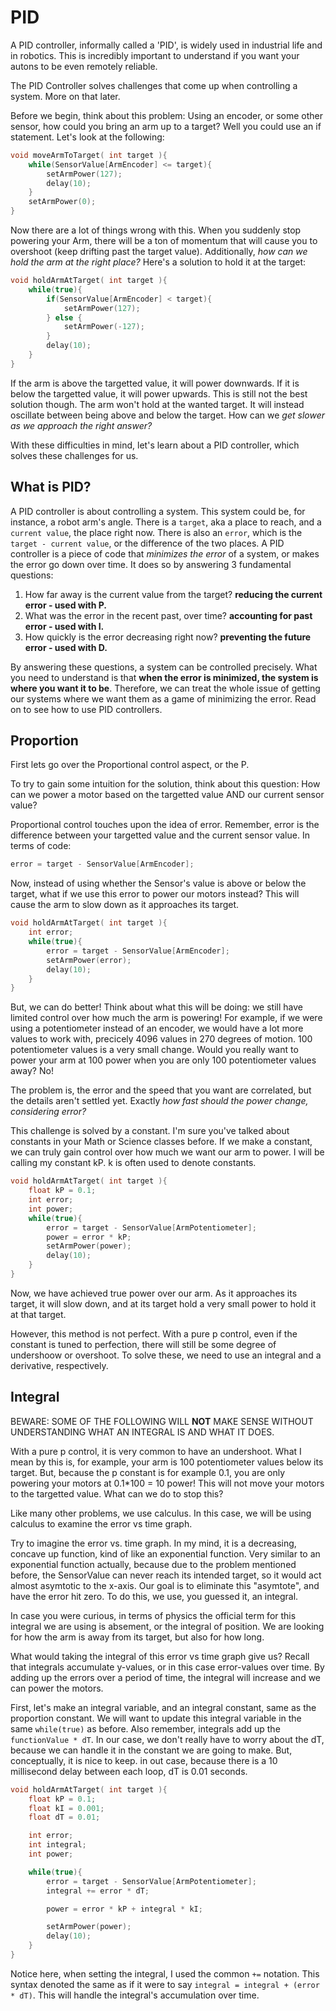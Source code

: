 # PID

A PID controller, informally called a 'PID', is widely used in industrial life and in robotics. This is incredibly important to understand if you want your autons to be even remotely reliable.

The PID Controller solves challenges that come up when controlling a system. More on that later.

Before we begin, think about this problem: Using an encoder, or some other sensor, how could you bring an arm up to a target? Well you could use an if statement. Let's look at the following:

``` c
void moveArmToTarget( int target ){
    while(SensorValue[ArmEncoder] <= target){
        setArmPower(127);
        delay(10);
    }
    setArmPower(0);
}
```

Now there are a lot of things wrong with this. When you suddenly stop powering your Arm, there will be a ton of momentum that will cause you to overshoot (keep drifting past the target value). Additionally, *how can we hold the arm at the right place?* Here's a solution to hold it at the target:

``` c
void holdArmAtTarget( int target ){
    while(true){
        if(SensorValue[ArmEncoder] < target){
            setArmPower(127);
        } else {
            setArmPower(-127);
        }
        delay(10);
    }
}
```

If the arm is above the targetted value, it will power downwards. If it is below the targetted value, it will power upwards. This is still not the best solution though. The arm won't hold at the wanted target. It will instead oscillate between being above and below the target. How can we *get slower as we approach the right answer?*

With these difficulties in mind, let's learn about a PID controller, which solves these challenges for us.

## What is PID?

A PID controller is about controlling a system. This system could be, for instance, a robot arm's angle. There is a `target`, aka a place to reach, and a `current value`, the place right now. There is also an `error`, which is the `target - current value`, or the difference of the two places. A PID controller is a piece of code that *minimizes the error* of a system, or makes the error go down over time. It does so by answering 3 fundamental questions:

1. How far away is the current value from the target? **reducing the current error - used with P.**
2. What was the error in the recent past, over time? **accounting for past error - used with I.**
1. How quickly is the error decreasing right now? **preventing the future error - used with D.**

By answering these questions, a system can be controlled precisely. What you need to understand is that **when the error is minimized, the system is where you want it to be**. Therefore, we can treat the whole issue of getting our systems where we want them as a game of minimizing the error. Read on to see how to use PID controllers.

## Proportion

First lets go over the Proportional control aspect, or the P.

To try to gain some intuition for the solution, think about this question: How can we power a motor based on the targetted value AND our current sensor value? 

Proportional control touches upon the idea of error. Remember, error is the difference between your targetted value and the current sensor value. In terms of code:

``` c
error = target - SensorValue[ArmEncoder];
```

Now, instead of using whether the Sensor's value is above or below the target, what if we use this error to power our motors instead? This will cause the arm to slow down as it approaches its target.

``` c
void holdArmAtTarget( int target ){
    int error;
    while(true){
        error = target - SensorValue[ArmEncoder];
        setArmPower(error);
        delay(10);
    }
}
```

But, we can do better! Think about what this will be doing: we still have limited control over how much the arm is powering! For example, if we were using a potentiometer instead of an encoder, we would have a lot more values to work with, precicely 4096 values in 270 degrees of motion. 100 potentiometer values is a very small change. Would you really want to power your arm at 100 power when you are only 100 potentiometer values away? No!

The problem is, the error and the speed that you want are correlated, but the details aren't settled yet. Exactly *how fast should the power change, considering error?*

This challenge is solved by a constant. I'm sure you've talked about constants in your Math or Science classes before. If we make a constant, we can truly gain control over how much we want our arm to power. I will be calling my constant kP. k is often used to denote constants.


``` c
void holdArmAtTarget( int target ){
    float kP = 0.1;
    int error;
    int power;
    while(true){
        error = target - SensorValue[ArmPotentiometer];
        power = error * kP;
        setArmPower(power);
        delay(10);
    }
}
```

Now, we have achieved true power over our arm. As it approaches its target, it will slow down, and at its target hold a very small power to hold it at that target.

However, this method is not perfect. With a pure p control, even if the constant is tuned to perfection, there will still be some degree of undershoow or overshoot. To solve these, we need to use an integral and a derivative, respectively.

## Integral

BEWARE: SOME OF THE FOLLOWING WILL **NOT** MAKE SENSE WITHOUT UNDERSTANDING WHAT AN INTEGRAL IS AND WHAT IT DOES.

With a pure p control, it is very common to have an undershoot. What I mean by this is, for example, your arm is 100 potentiometer values below its target. But, because the p constant is for example 0.1, you are only powering your motors at 0.1*100 = 10 power! This will not move your motors to the targetted value. What can we do to stop this?

Like many other problems, we use calculus. In this case, we will be using calculus to examine the error vs time graph.

Try to imagine the error vs. time graph. In my mind, it is a decreasing, concave up function, kind of like an exponential function. Very similar to an exponential function actually, because due to the problem mentioned before, the SensorValue can never reach its intended target, so it would act almost asymtotic to the x-axis. Our goal is to eliminate this "asymtote", and have the error hit zero. To do this, we use, you guessed it, an integral.

In case you were curious, in terms of physics the official term for this integral we are using is absement, or the integral of position. We are looking for how the arm is away from its target, but also for how long.

What would taking the integral of this error vs time graph give us? Recall that integrals accumulate y-values, or in this case error-values over time. By adding up the errors over a period of time, the integral will increase and we can power the motors. 

First, let's make an integral variable, and an integral constant, same as the proportion constant. We will want to update this integral variable in the same ```while(true)``` as before. Also remember, integrals add up the ``functionValue * dT``. In our case, we don't really have to worry about the dT, because we can handle it in the constant we are going to make. But, conceptually, it is nice to keep. in out case, because there is a 10 millisecond delay between each loop, dT is 0.01 seconds.


``` c
void holdArmAtTarget( int target ){
    float kP = 0.1;
    float kI = 0.001;
    float dT = 0.01;

    int error;
    int integral;
    int power;

    while(true){
        error = target - SensorValue[ArmPotentiometer];
        integral += error * dT;

        power = error * kP + integral * kI;

        setArmPower(power);
        delay(10);
    }
}
```

Notice here, when setting the integral, I used the common ```+=``` notation. This syntax denoted the same as if it were to say ```integral = integral + (error * dT)```. This will handle the integral's accumulation over time. 



